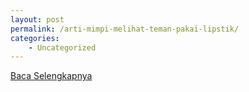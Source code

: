 ```yaml
---
layout: post
permalink: /arti-mimpi-melihat-teman-pakai-lipstik/
categories:
    - Uncategorized
---
```


[Baca Selengkapnya](/06)
